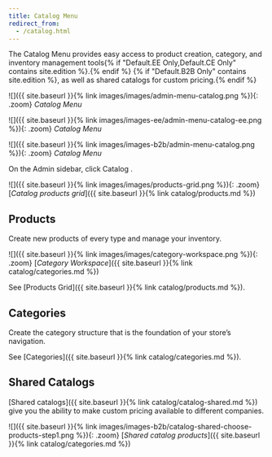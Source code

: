 ```yaml
---
title: Catalog Menu
redirect_from: 
  - /catalog.html
---
```


The Catalog Menu provides easy access to product creation, category, and inventory management tools{% if "Default.EE Only,Default.CE Only" contains site.edition %}.{% endif %} {% if "Default.B2B Only" contains site.edition %}, as well as shared catalogs for custom pricing.{% endif %}

<!--{% if "Default.CE Only" contains site.edition %}-->
![]({{ site.baseurl }}{% link images/images/admin-menu-catalog.png %}){: .zoom}
_Catalog Menu_
<!--{% endif %}-->
<!--{% if "Default.EE Only" contains site.edition %}-->
![]({{ site.baseurl }}{% link images/images-ee/admin-menu-catalog-ee.png %}){: .zoom}
_Catalog Menu_
<!--{% endif %}-->
<!--{% if "Default.B2B Only" contains site.edition %}-->
![]({{ site.baseurl }}{% link images/images-b2b/admin-menu-catalog.png %}){: .zoom}
_Catalog Menu_
<!--{% endif %}-->

On the Admin sidebar, click <span class="btn"> Catalog </span>.

![]({{ site.baseurl }}{% link images/images/products-grid.png %}){: .zoom}
[_Catalog products grid_]({{ site.baseurl }}{% link catalog/products.md %})

## Products

Create new products of every type and manage your inventory.

![]({{ site.baseurl }}{% link images/images/category-workspace.png %}){: .zoom}
[_Category Workspace_]({{ site.baseurl }}{% link catalog/categories.md %})

See [Products Grid]({{ site.baseurl }}{% link catalog/products.md %}).

## Categories

Create the category structure that is the foundation of your store’s navigation.

See [Categories]({{ site.baseurl }}{% link catalog/categories.md %}).

<!--{% if "Default.B2B Only" contains site.edition %}-->
## Shared Catalogs

[Shared catalogs]({{ site.baseurl }}{% link catalog/catalog-shared.md %}) give you the ability to make custom pricing available to different companies.

![]({{ site.baseurl }}{% link images/images-b2b/catalog-shared-choose-products-step1.png %}){: .zoom}
[_Shared catalog products_]({{ site.baseurl }}{% link catalog/categories.md %})
<!--{% endif %}-->
